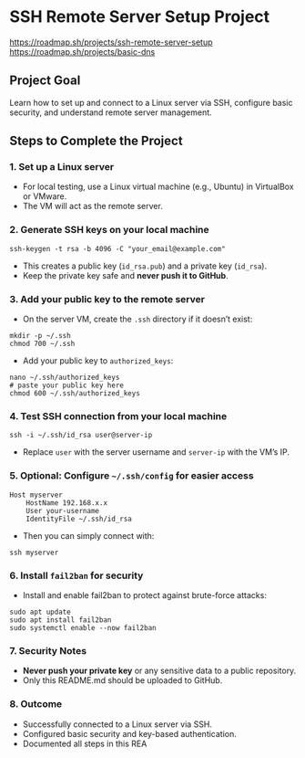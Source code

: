 # SSH Remote Server Setup Project
[https://roadmap.sh/projects/ssh-remote-server-setup
](https://roadmap.sh/projects/static-site-server)
https://roadmap.sh/projects/basic-dns
## Project Goal

Learn how to set up and connect to a Linux server via SSH, configure basic security, and understand remote server management.

## Steps to Complete the Project

### 1. Set up a Linux server

* For local testing, use a Linux virtual machine (e.g., Ubuntu) in VirtualBox or VMware.
* The VM will act as the remote server.

### 2. Generate SSH keys on your local machine

```
ssh-keygen -t rsa -b 4096 -C "your_email@example.com"
```

* This creates a public key (`id_rsa.pub`) and a private key (`id_rsa`).
* Keep the private key safe and **never push it to GitHub**.

### 3. Add your public key to the remote server

* On the server VM, create the `.ssh` directory if it doesn’t exist:

```
mkdir -p ~/.ssh
chmod 700 ~/.ssh
```

* Add your public key to `authorized_keys`:

```
nano ~/.ssh/authorized_keys
# paste your public key here
chmod 600 ~/.ssh/authorized_keys
```

### 4. Test SSH connection from your local machine

```
ssh -i ~/.ssh/id_rsa user@server-ip
```

* Replace `user` with the server username and `server-ip` with the VM’s IP.

### 5. Optional: Configure `~/.ssh/config` for easier access

```
Host myserver
    HostName 192.168.x.x
    User your-username
    IdentityFile ~/.ssh/id_rsa
```

* Then you can simply connect with:

```
ssh myserver
```

### 6. Install `fail2ban` for security

* Install and enable fail2ban to protect against brute-force attacks:

```
sudo apt update
sudo apt install fail2ban
sudo systemctl enable --now fail2ban
```

### 7. Security Notes

* **Never push your private key** or any sensitive data to a public repository.
* Only this README.md should be uploaded to GitHub.

### 8. Outcome

* Successfully connected to a Linux server via SSH.
* Configured basic security and key-based authentication.
* Documented all steps in this REA
